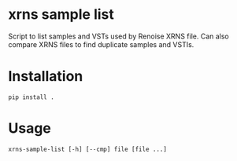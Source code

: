 # xrns sample list
Script to list samples and VSTs used by Renoise XRNS file.
Can also compare XRNS files to find duplicate samples and VSTIs.

# Installation
```
pip install .
```

# Usage
```
xrns-sample-list [-h] [--cmp] file [file ...]
```
